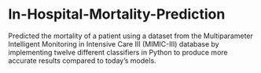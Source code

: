 # In-Hospital-Mortality-Prediction
Predicted the mortality of a patient using a dataset from the  Multiparameter Intelligent Monitoring in Intensive Care III (MIMIC-III) database by implementing twelve different classifiers in Python to produce more accurate results compared to today’s models.
